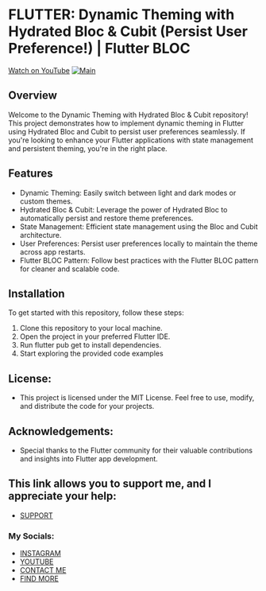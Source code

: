 # FLUTTER: Dynamic Theming with Hydrated Bloc & Cubit (Persist User Preference!) | Flutter BLOC
[Watch on YouTube](https://youtu.be/OYtI2UuaIpQ)
[![Main](https://img.youtube.com/vi/OYtI2UuaIpQ/0.jpg)](https://www.youtube.com/watch?v=OYtI2UuaIpQ)
## Overview
Welcome to the Dynamic Theming with Hydrated Bloc & Cubit repository! This project demonstrates how to implement dynamic theming in Flutter using Hydrated Bloc and Cubit to persist user preferences seamlessly. If you're looking to enhance your Flutter applications with state management and persistent theming, you're in the right place.
## Features
- Dynamic Theming: Easily switch between light and dark modes or custom themes.
- Hydrated Bloc & Cubit: Leverage the power of Hydrated Bloc to automatically persist and restore theme preferences.
- State Management: Efficient state management using the Bloc and Cubit architecture.
- User Preferences: Persist user preferences locally to maintain the theme across app restarts.
- Flutter BLOC Pattern: Follow best practices with the Flutter BLOC pattern for cleaner and scalable code.

## Installation
To get started with this repository, follow these steps:

1. Clone this repository to your local machine.
2. Open the project in your preferred Flutter IDE.
3. Run flutter pub get to install dependencies.
4. Start exploring the provided code examples

## License:
* This project is licensed under the MIT License. Feel free to use, modify, and distribute the code for your projects.

## Acknowledgements:
- Special thanks to the Flutter community for their valuable contributions and insights into Flutter app development.

## This link allows you to support me, and I appreciate your help:
* [SUPPORT](https://www.buymeacoffee.com/AmirBayat)

### My Socials:
* [INSTAGRAM](https://www.instagram.com/codewithflexz)
* [YOUTUBE]( https://www.youtube.com/c/ProgrammingWithFlexZ)
* [CONTACT ME](https://amirbayat.dev@gmail.com)
* [FIND MORE](https://zaap.bio/CodeWithFlexz)


